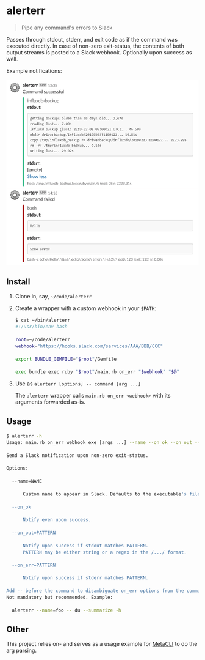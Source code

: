 # alerterr

> Pipe any command's errors to Slack

Passes through stdout, stderr, and exit code as if the command was executed
directly. In case of non-zero exit-status, the contents of both output streams
is posted to a Slack webhook. Optionally upon success as well.

Example notifications:

<img alt="Notifications" src="./notifications.png" width="640"/>

## Install

1. Clone in, say, `~/code/alerterr`

2. Create a wrapper with a custom webhook in your `$PATH`:

    ```bash
    $ cat ~/bin/alerterr
    #!/usr/bin/env bash
    
    root=~/code/alerterr
    webhook="https://hooks.slack.com/services/AAA/BBB/CCC"
    
    export BUNDLE_GEMFILE="$root"/Gemfile
    
    exec bundle exec ruby "$root"/main.rb on_err "$webhook" "$@"
    ```

3. Use as `alerterr [options] -- command [arg ...]`

    The `alerterr` wrapper calls `main.rb on_err <webhook>` with its arguments
    forwarded as-is.

## Usage

```bash
$ alerterr -h
Usage: main.rb on_err webhook exe [args ...] --name --on_ok --on_out --on_err

Send a Slack notification upon non-zero exit-status.

Options:

  --name=NAME

      Custom name to appear in Slack. Defaults to the executable's filename.
  
  --on_ok

      Notify even upon success.

  --on_out=PATTERN

      Notify upon success if stdout matches PATTERN.
      PATTERN may be either string or a regex in the /.../ format.

  --on_err=PATTERN

      Notify upon success if stderr matches PATTERN.

Add -- before the command to disambiguate on_err options from the command's.
Not mandatory but recommended. Example:

  alerterr --name=foo -- du --summarize -h

```

## Other

This project relies on- and serves as a usage example for
[MetaCLI](https://github.com/Roman2K/metacli) to do the arg parsing.
